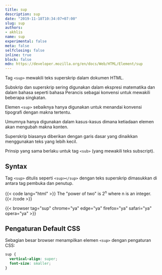 ```yaml
---
title: sup
description: sup
date: "2019-11-18T10:34:07+07:00"
slug: sup
authors:
- akhlis
name: sup
experimental: false
meta: false
selfclosing: false
inline: true
block: false
mdn: https://developer.mozilla.org/en/docs/Web/HTML/Element/sup
---
```

Tag `<sup>` mewakili teks superskrip dalam dokumen HTML.

Subskrip dan superskrip sering digunakan dalam ekspresi matematika dan dalam bahasa seperti bahasa Perancis sebagai konvensi untuk mewakili beberapa singkatan.

Elemen `<sup>` sebaiknya hanya digunakan untuk menandai konvensi tipografi dengan makna tertentu.

Umumnya hanya digunakan dalam kasus-kasus dimana ketiadaan elemen akan mengubah makna konten.

Superskrip biasanya diberikan dengan garis dasar yang dinaikkan menggunakan teks yang lebih kecil.

Prinsip yang sama berlaku untuk tag `<sub>` (yang mewakili teks subscript).

## Syntax

Tag `<sup>` ditulis seperti `<sup></sup>` dengan teks superskrip dimasukkan di antara tag pembuka dan penutup.

{{< code lang="html" >}}
The "power of two" is 2<sup>n</sup> where n is an integer.
{{< /code >}}

{{< browser tag="sup" chrome="ya" edge="ya" firefox="ya" safari="ya" opera="ya" >}}

## Pengaturan Default CSS

Sebagian besar browser menampilkan elemen `<sup>` dengan pengaturan CSS:

```css
sup {
  vertical-align: super;
  font-size: smaller;
}
```